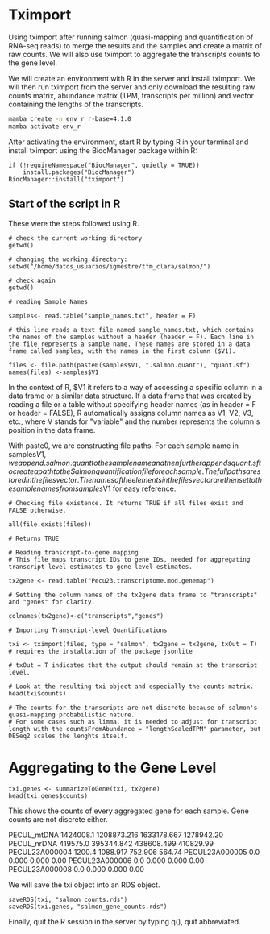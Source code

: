 
# Tximport

Using tximport after running salmon (quasi-mapping and quantification of RNA-seq reads) to merge the results and the samples and create a matrix of raw counts. We will also use tximport to aggregate the transcripts counts to the gene level.

We will create an environment with R in the server and install tximport. We will then run tximport from the server and only download the resulting raw counts matrix, abundance matrix (TPM, transcripts per million) and vector containing the lengths of the transcripts.

```bash
mamba create -n env_r r-base=4.1.0
mamba activate env_r
```

After activating the environment, start R by typing R in your terminal and install tximport using the BiocManager package within R:

```{r}
if (!requireNamespace("BiocManager", quietly = TRUE))
    install.packages("BiocManager")
BiocManager::install("tximport")
```

## Start of the script in R

These were the steps followed using R.

```{r}
# check the current working directory 
getwd()

# changing the working directory:
setwd("/home/datos_usuarios/igmestre/tfm_clara/salmon/")

# check again 
getwd()

# reading Sample Names

samples<- read.table("sample_names.txt", header = F)

# this line reads a text file named sample_names.txt, which contains the names of the samples without a header (header = F). Each line in the file represents a sample name. These names are stored in a data frame called samples, with the names in the first column ($V1).

files <- file.path(paste0(samples$V1, ".salmon.quant"), "quant.sf")
names(files) <-samples$V1
```

In the context of R, $V1 it refers to a way of accessing a specific column in a data frame or a similar data structure.
If a data frame that was created by reading a file or a table without specifying header names (as in header = F or header = FALSE), R automatically assigns column names as V1, V2, V3, etc., where V stands for "variable" and the number represents the column's position in the data frame.

With paste0, we are constructing file paths. For each sample name in samples$V1, we append .salmon.quant to the sample name and then further appends quant.sf to create a path to the Salmon quantification file for each sample. The full paths are stored in the files vector.
The names of the elements in the files vector are then set to the sample names from samples$V1 for easy reference.


```{r}
# Checking file existence. It returns TRUE if all files exist and FALSE otherwise.

all(file.exists(files))  

# Returns TRUE

# Reading transcript-to-gene mapping
# This file maps transcript IDs to gene IDs, needed for aggregating transcript-level estimates to gene-level estimates.

tx2gene <- read.table("Pecu23.transcriptome.mod.genemap")

# Setting the column names of the tx2gene data frame to "transcripts" and "genes" for clarity.

colnames(tx2gene)<-c("transcripts","genes")

# Importing Transcript-level Quantifications

txi <- tximport(files, type = "salmon", tx2gene = tx2gene, txOut = T)       # requires the installation of the package jsonlite

# txOut = T indicates that the output should remain at the transcript level.

# Look at the resulting txi object and especially the counts matrix. 
head(txi$counts)

# The counts for the transcripts are not discrete because of salmon's quasi-mapping probabilistic nature.
# For some cases such as limma, it is needed to adjust for transcript length with the countsFromAbundance = "lengthScaledTPM" parameter, but DESeq2 scales the lenghts itself.
```


# Aggregating to the Gene Level

```{r}
txi.genes <- summarizeToGene(txi, tx2gene)
head(txi.genes$counts)
```

This shows the counts of every aggregated gene for each sample. Gene counts are not discrete either.

PECUL_mtDNA         1424008.1    1208873.216    1633178.667      1278942.20
PECUL_nrDNA          419575.0     395344.842     438608.499       410829.99
PECUL23A000004         1200.4       1088.917        752.906          564.74
PECUL23A000005            0.0          0.000          0.000            0.00
PECUL23A000006            0.0          0.000          0.000            0.00
PECUL23A000008            0.0          0.000          0.000            0.00

We will save the txi object into an RDS object.

```{r}
saveRDS(txi, "salmon_counts.rds")
saveRDS(txi.genes, "salmon_gene_counts.rds")
```

Finally, quit the R session in the server by typing q(), quit abbreviated.
